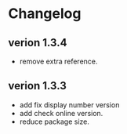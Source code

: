 # Changelog

## verion 1.3.4

- remove extra reference.

## verion 1.3.3

- add fix display number version
- add check online version.
- reduce package size.